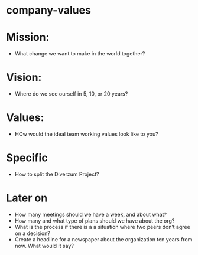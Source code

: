 # company-values

# Mission:
* What change we want to make in the world together?
# Vision:
* Where do we see ourself in 5, 10, or 20 years?
# Values:
* HOw would the ideal team working values look like to you?
# Specific
* How to split the Diverzum Project?

# Later on
* How many meetings should we have a week, and about what?
* How many and what type of plans should we have about the org?
* What is the process if there is a a situation where two peers don’t agree on a decision?
* Create a headline for a newspaper about the organization ten years from now. What would it say?